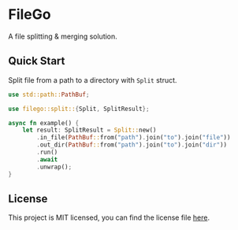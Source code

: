 # FileGo

A file splitting & merging solution.

## Quick Start

Split file from a path to a directory with `Split` struct.

```rust
use std::path::PathBuf;

use filego::split::{Split, SplitResult};

async fn example() {
    let result: SplitResult = Split::new()
        .in_file(PathBuf::from("path").join("to").join("file"))
        .out_dir(PathBuf::from("path").join("to").join("dir"))
        .run()
        .await
        .unwrap();
}
```

## License

This project is MIT licensed, you can find the license file [here](https://github.com/alpheustangs/filego.rs/blob/main/LICENSE).
